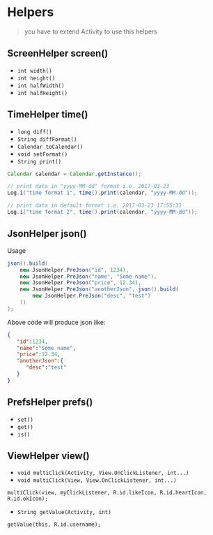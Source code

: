# Helpers
> you have to extend Activity to use this helpers


## ScreenHelper screen()

* `int width()`
* `int height()`
* `int halfWidth()`
* `int halfHeight()`


## TimeHelper time()

* `long diff()`
* `String diffFormat()`
* `Calendar toCalendar()`
* `void setFormat()`
* `String print()`
```java
Calendar calendar = Calendar.getInstance();

// print data in "yyyy-MM-dd" format i.e. 2017-03-23
Log.i("time format 1", time().print(calendar, "yyyy-MM-dd"));

// print data in default format i.e. 2017-03-23 17:55:31
Log.i("time format 2", time().print(calendar, "yyyy-MM-dd"));
```


## JsonHelper json()

Usage

```java
json().build(
    new JsonHelper.PreJson("id", 1234),
    new JsonHelper.PreJson("name", "Some name"),
    new JsonHelper.PreJson("price", 12.34),
    new JsonHelper.PreJson("anotherJson", json().build(
        new JsonHelper.PreJson("desc", "test")
    ))
);
```

Above code will produce json like:
```json
{
   "id":1234,
   "name":"Some name",
   "price":12.34,
   "anotherJson":{
      "desc":"test"
   }
}
```


## PrefsHelper prefs()

* `set()`
* `get()`
* `is()`



## ViewHelper view()

* `void multiClick(Activity, View.OnClickListener, int...)`
* `void multiClick(View, View.OnClickListener, int...)`
```
multiClick(view, myClickListener, R.id.likeIcon, R.id.heartIcon, R.id.okIcon);
```

* `String getValue(Activity, int)`
```
getValue(this, R.id.username);
```


